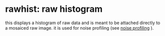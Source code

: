 # rawhist: raw histogram

this displays a histogram of raw data and is meant to be attached
directly to a mosaiced raw image. it is used for noise profiling
(see [noise profiling](../../../../doc/noiseprofiling.md) ).
